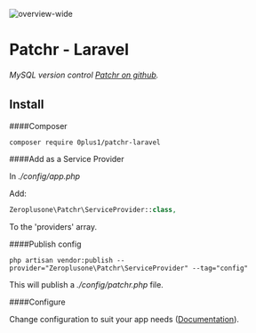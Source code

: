 ![overview-wide](https://cloud.githubusercontent.com/assets/420815/23929498/c9fccaca-097a-11e7-82c3-07df37ddc32a.jpg)


# Patchr - Laravel
###### MySQL version control [Patchr on github](https://github.com/0plus1/patchr).

## Install

####Composer
```
composer require 0plus1/patchr-laravel
```

####Add as a Service Provider

In *./config/app.php*

Add:

```php
Zeroplusone\Patchr\ServiceProvider::class,
```

To the 'providers' array.

####Publish config

```
php artisan vendor:publish --provider="Zeroplusone\Patchr\ServiceProvider" --tag="config"
```

This will publish a *./config/patchr.php* file.

####Configure

Change configuration to suit your app needs ([Documentation](https://github.com/0plus1/patchr)).
 